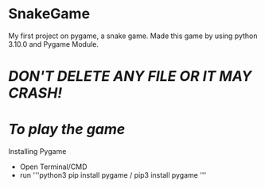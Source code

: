 # SnakeGame 


My first project on pygame, a snake game. 
Made this game by using python 3.10.0 and Pygame Module. 

#  *DON'T DELETE ANY FILE OR IT MAY CRASH!*

# *To play the game*
Installing Pygame
- Open Terminal/CMD
- run '''python3
 pip install pygame / pip3 install pygame
 '''
